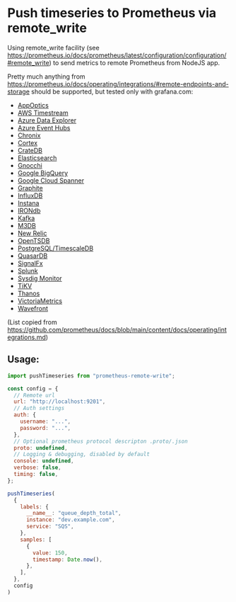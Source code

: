 # Push timeseries to Prometheus via remote_write

Using remote_write facility (see https://prometheus.io/docs/prometheus/latest/configuration/configuration/#remote_write) to send metrics to remote Prometheus from NodeJS app.

Pretty much anything from https://prometheus.io/docs/operating/integrations/#remote-endpoints-and-storage should be supported, but tested only with grafana.com:

  * [AppOptics](https://github.com/solarwinds/prometheus2appoptics)
  * [AWS Timestream](https://github.com/dpattmann/prometheus-timestream-adapter)
  * [Azure Data Explorer](https://github.com/cosh/PrometheusToAdx)
  * [Azure Event Hubs](https://github.com/bryanklewis/prometheus-eventhubs-adapter)
  * [Chronix](https://github.com/ChronixDB/chronix.ingester)
  * [Cortex](https://github.com/cortexproject/cortex)
  * [CrateDB](https://github.com/crate/crate_adapter)
  * [Elasticsearch](https://www.elastic.co/guide/en/beats/metricbeat/master/metricbeat-metricset-prometheus-remote_write.html)
  * [Gnocchi](https://gnocchi.xyz/prometheus.html)
  * [Google BigQuery](https://github.com/KohlsTechnology/prometheus_bigquery_remote_storage_adapter)
  * [Google Cloud Spanner](https://github.com/google/truestreet)
  * [Graphite](https://github.com/prometheus/prometheus/tree/main/documentation/examples/remote_storage/remote_storage_adapter)
  * [InfluxDB](https://docs.influxdata.com/influxdb/v1.8/supported_protocols/prometheus)
  * [Instana](https://www.instana.com/docs/ecosystem/prometheus/#remote-write)
  * [IRONdb](https://github.com/circonus-labs/irondb-prometheus-adapter)
  * [Kafka](https://github.com/Telefonica/prometheus-kafka-adapter)
  * [M3DB](https://m3db.io/docs/integrations/prometheus/)
  * [New Relic](https://docs.newrelic.com/docs/set-or-remove-your-prometheus-remote-write-integration)
  * [OpenTSDB](https://github.com/prometheus/prometheus/tree/main/documentation/examples/remote_storage/remote_storage_adapter)
  * [PostgreSQL/TimescaleDB](https://github.com/timescale/promscale)
  * [QuasarDB](https://doc.quasardb.net/master/user-guide/integration/prometheus.html)
  * [SignalFx](https://github.com/signalfx/metricproxy#prometheus)
  * [Splunk](https://github.com/kebe7jun/ropee)
  * [Sysdig Monitor](https://docs.sysdig.com/en/docs/installation/prometheus-remote-write/)
  * [TiKV](https://github.com/bragfoo/TiPrometheus)
  * [Thanos](https://github.com/thanos-io/thanos)
  * [VictoriaMetrics](https://github.com/VictoriaMetrics/VictoriaMetrics)
  * [Wavefront](https://github.com/wavefrontHQ/prometheus-storage-adapter)

(List copied from https://github.com/prometheus/docs/blob/main/content/docs/operating/integrations.md)

## Usage:

```js
import pushTimeseries from "prometheus-remote-write";

const config = {
  // Remote url
  url: "http://localhost:9201",
  // Auth settings
  auth: {
    username: "...",
    password: "...",
  },
  // Optional prometheus protocol descripton .proto/.json
  proto: undefined,
  // Logging & debugging, disabled by default
  console: undefined,
  verbose: false,
  timing: false,
};

pushTimeseries(
  {
    labels: {
      __name__: "queue_depth_total",
      instance: "dev.example.com",
      service: "SQS",
    },
    samples: [
      {
        value: 150,
        timestamp: Date.now(),
      },
    ],
  },
  config
)
```


[0]: https://prometheus.io/docs/prometheus/latest/configuration/configuration/#remote_write
[1]: https://grafana.com/docs/grafana-cloud/metrics-prometheus/
[2]: https://docs.newrelic.com/docs/infrastructure/prometheus-integrations/install-configure-remote-write/set-your-prometheus-remote-write-integration/
[3]: https://prometheus.io/docs/operating/integrations/#remote-endpoints-and-storage

